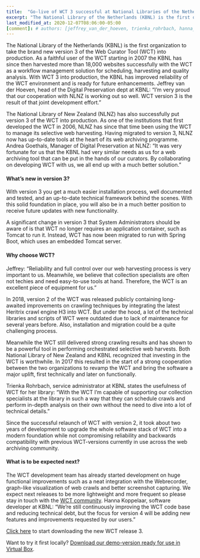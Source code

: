 ```yaml
---
title:  "Go-live of WCT 3 successful at National Libraries of the Netherlands and New Zealand"
excerpt: "The National Library of the Netherlands (KBNL) is the first organization to take the brand new version 3 of the Web Curator Tool (WCT) into production."
last_modified_at: 2020-12-07T08:06:00-05:00
[comment]: # authors: [jeffrey_van_der_hoeven, trienka_rohrbach, hanna_koppelaar, andrea_goethals]
---
```


The National Library of the Netherlands (KBNL) is the first organization to take the brand new version 3 of the Web Curator Tool (WCT) into production. As a faithful user of the WCT starting in 2007 the KBNL has since then harvested more than 18,000 websites successfully with the WCT as a workflow management solution for scheduling, harvesting and quality analysis. With WCT 3 into production, the KBNL has improved reliability of the WCT environment and is ready for future enhancements. Jeffrey van der Hoeven, head of the Digital Preservation dept at KBNL: “I’m very proud that our cooperation with NLNZ is working out so well. WCT version 3 is the result of that joint development effort.”

The National Library of New Zealand (NLNZ) has also successfully put version 3 of the WCT into production. As one of the institutions that first developed the WCT in 2006, NLNZ has since that time been using the WCT to manage its selective web harvesting. Having migrated to version 3, NLNZ now has up-to-date tools at the heart of its web archiving programme. Andrea Goethals, Manager of Digital Preservation at NLNZ: “It was very fortunate for us that the KBNL had very similar needs as us for a web archiving tool that can be put in the hands of our curators. By collaborating on developing WCT with us, we all end up with a much better solution.”

#### What’s new in version 3?

With version 3 you get a much easier installation process, well documented and tested, and an up-to-date technical framework behind the scenes. With this solid foundation in place, you will also be in a much better position to receive future updates with new functionality.

A significant change in version 3 that System Administrators should be aware of is that WCT no longer requires an application container, such as Tomcat to run it. Instead, WCT has now been migrated to run with Spring Boot, which uses an embedded Tomcat server. 

#### Why choose WCT?

Jeffrey: “Reliability and full control over our web harvesting process is very important to us. Meanwhile, we believe that collection specialists are often not techies and need easy-to-use tools at hand. Therefore, the WCT is an excellent piece of equipment for us.”

In 2018, version 2 of the WCT was released publicly containing long-awaited improvements on crawling techniques by integrating the latest Heritrix crawl engine H3 into WCT. But under the hood, a lot of the technical libraries and scripts of WCT were outdated due to lack of maintenance for several years before. Also, installation and migration could be a quite challenging process.

Meanwhile the WCT still delivered strong crawling results and has shown to be a powerful tool in performing orchestrated selective web harvests. Both National Library of New Zealand and KBNL recognized that investing in the WCT is worthwhile. In 2017 this resulted in the start of a strong cooperation between the two organizations to revamp the WCT and bring the software a major uplift, first technically and later on functionally.

Trienka Rohrbach, service administrator at KBNL states the usefulness of WCT for her library: “With the WCT I’m capable of supporting our collection specialists at the library in such a way that they can schedule crawls and perform in-depth analysis on their own without the need to dive into a lot of technical details.”

Since the successful relaunch of WCT with version 2, it took about two years of development to upgrade the whole software stack of WCT into a modern foundation while not compromising reliability and backwards compatibility with previous WCT-versions currently in use across the web archiving community.

#### What is to be expected next?
The WCT development team has already started development on huge functional improvements such as a neat integration with the Webrecorder, graph-like visualization of web crawls and better screenshot capturing. We expect next releases to be more lightweight and more frequent so please stay in touch with the [WCT community](https://webcuratortool.org/about/collaboration). Hanna Koppelaar, software developer at KBNL: “We’re still continuously improving the WCT code base and reducing technical debt, but the focus for version 4 will be adding new features and improvements requested by our users.”

[Click here](https://webcuratortool.readthedocs.io/en/latest/guides/quick-start-guide.html#installation) to start downloading the new WCT release 3.

Want to try it first locally? [Download our demo-version ready for use in Virtual Box](https://webcuratortool.org/guide/).